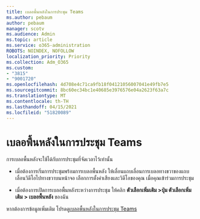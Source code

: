 ```yaml
---
title: เบลอพื้นหลังในการประชุม Teams
ms.author: pebaum
author: pebaum
manager: scotv
ms.audience: Admin
ms.topic: article
ms.service: o365-administration
ROBOTS: NOINDEX, NOFOLLOW
localization_priority: Priority
ms.collection: Adm_O365
ms.custom:
- "3815"
- "9001720"
ms.openlocfilehash: 4d708e4c71ca9fb18f04121056007041e49fb7e5
ms.sourcegitcommit: 8bc60ec34bc1e40685e3976576e04a2623f63a7c
ms.translationtype: MT
ms.contentlocale: th-TH
ms.lasthandoff: 04/15/2021
ms.locfileid: "51820089"
---
```

# <a name="blur-your-background-in-a-teams-meeting"></a>เบลอพื้นหลังในการประชุม Teams

การเบลอพื้นหลังจะใช้ได้กับการประชุมที่จัดเวลาไว้เท่านั้น

- เมื่อต้องการเริ่มการประชุมพร้อมการเบลอพื้นหลัง ให้เลื่อนแถบเลื่อนการเบลอทางขวาของแถบเลื่อนวิดีโอไปทางขวาบนหน้าจอ เลือกการตั้งค่าเสียงและวิดีโอของคุณ เมื่อคุณเข้าร่วมการประชุม

- เมื่อต้องการเปิดการเบลอพื้นหลังระหว่างการประชุม ให้คลิก **ตัวเลือกเพิ่มเติม >ปุ่ม ตัวเลือกเพิ่มเติม** **> เบลอพื้นหลัง** ของฉัน

หากต้องการข้อมูลเพิ่มเติม โปรดดู[เบลอพื้นหลังในการประชุม Teams](https://support.office.com/article/Blur-your-background-in-a-Teams-meeting-f77a2381-443a-499d-825e-509a140f4780)